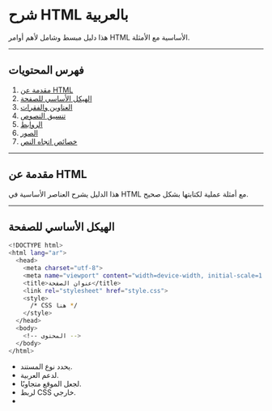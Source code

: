 # شرح HTML بالعربية

هذا دليل مبسط وشامل لأهم أوامر HTML الأساسية مع الأمثلة.

---

## فهرس المحتويات

1. [مقدمة عن HTML](#مقدمة-عن-html)
2. [الهيكل الأساسي للصفحة](#الهيكل-الأساسي-للصفحة)
3. [العناوين والفقرات](#العناوين-والفقرات)
4. [تنسيق النصوص](#تنسيق-النصوص)
5. [الروابط](#الروابط)
6. [الصور](#الصور)
7. [خصائص اتجاه النص](#خصائص-اتجاه-النص)

---

## مقدمة عن HTML

هذا الدليل يشرح العناصر الأساسية في HTML مع أمثلة عملية لكتابتها بشكل صحيح.

---

## الهيكل الأساسي للصفحة

```sh
<!DOCTYPE html>
<html lang="ar">
  <head>
    <meta charset="utf-8">
    <meta name="viewport" content="width=device-width, initial-scale=1.0">
    <title>عنوان الصفحة</title>
    <link rel="stylesheet" href="style.css">
    <style>
      /* CSS هنا */
    </style>
  </head>
  <body>
    <!-- المحتوى -->
  </body>
</html>
```

- <!DOCTYPE html> يحدد نوع المستند.
- <meta charset="utf-8"> لدعم العربية.
- <meta name="viewport"> لجعل الموقع متجاوبًا.
- <link> لربط CSS خارجي.
- <style> لكتابة CSS داخلي.

---

## العناوين والفقرات

- العناوين:
```sh
<h1>الأكبر</h1>
<h6>الأصغر</h6>
```

- الفقرة:
```sh
<p>نص الفقرة هنا.</p>
```

- سطر جديد:
```sh
<br>
```

- خط فاصل:
```sh
<hr>
```

---

## تنسيق النصوص

- غامق:
```sh
<b>غامق</b>
<strong>هام</strong>
```

- مائل:
```sh
<i>مائل</i>
<em>مؤكد</em>
```

- تحته خط:
```sh
<u>مسطر</u>
<ins>مضاف</ins>
```

- مشطوب:
```sh
<s>محذوف</s>
<del>ملغى</del>
```

- مميز بالأصفر:
```sh
<mark>مميز</mark>
```

- نص منخفض ومرتفع:
```sh
X<sub>2</sub>
10<sup>3</sup>
```

---

## الروابط

- رابط أساسي:
```sh
<a href="https://example.com">رابط</a>
```

- فتح في نافذة جديدة:
```sh
<a href="https://example.com" target="_blank">رابط جديد</a>
```

- رابط تنزيل:
```sh
<a href="file.pdf" download>تحميل</a>
```

---

## الصور

- صورة أساسية:
```sh
<img src="image.jpg" alt="وصف" width="300" height="200">
```

- خصائص إضافية:
```sh
<img src="img.jpg" alt="..." title="شرح" loading="lazy">
```

---

## خصائص اتجاه النص

- من اليمين إلى اليسار:
```sh
<body dir="rtl">
```

- من اليسار إلى اليمين:
```sh
<body dir="ltr">
```


